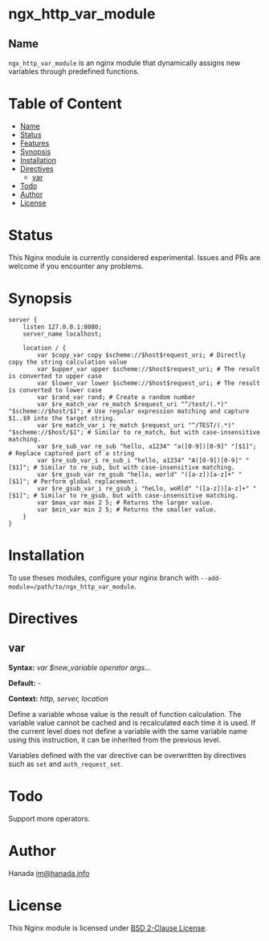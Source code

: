 # ngx_http_var_module

## Name

`ngx_http_var_module` is an nginx module that dynamically assigns new variables through predefined functions.

# Table of Content

- [Name](#name)
- [Status](#status)
- [Features](#features)
- [Synopsis](#synopsis)
- [Installation](#installation)
- [Directives](#directives)
  - [var](#var)
- [Todo](#todo)
- [Author](#author)
- [License](#license)

# Status

This Nginx module is currently considered experimental. Issues and PRs are welcome if you encounter any problems.

# Synopsis

```nginx
server {
    listen 127.0.0.1:8080;
    server_name localhost;

    location / {
        var $copy_var copy $scheme://$host$request_uri; # Directly copy the string calculation value
        var $upper_var upper $scheme://$host$request_uri; # The result is converted to upper case
        var $lower_var lower $scheme://$host$request_uri; # The result is converted to lower case
        var $rand_var rand; # Create a random number
        var $re_match_var re_match $request_uri "^/test/(.*)" "$scheme://$host/$1"; # Use regular expression matching and capture $1..$9 into the target string.
        var $re_match_var_i re_match $request_uri "^/TEST/(.*)" "$scheme://$host/$1"; # Similar to re_match, but with case-insensitive matching.
        var $re_sub_var re_sub "hello, a1234" "a([0-9])[0-9]" "[$1]"; # Replace captured part of a string
        var $re_sub_var_i re_sub_i "hello, a1234" "A([0-9])[0-9]" "[$1]"; # Similar to re_sub, but with case-insensitive matching.
        var $re_gsub_var re_gsub "hello, world" "([a-z])[a-z]+" "[$1]"; # Perform global replacement.
        var $re_gsub_var_i re_gsub_i "heLlo, woRld" "([a-z])[a-z]+" "[$1]"; # Similar to re_gsub, but with case-insensitive matching.
        var $max_var max 2 5; # Returns the larger value.
        var $min_var min 2 5; # Returns the smaller value.
    }
}
```

# Installation

To use theses modules, configure your nginx branch with `--add-module=/path/to/ngx_http_var_module`.

# Directives

## var

**Syntax:** *var $new_variable operator args...*

**Default:** *-*

**Context:** *http, server, location*

Define a variable whose value is the result of function calculation. The variable value cannot be cached and is recalculated each time it is used. If the current level does not define a variable with the same variable name using this instruction, it can be inherited from the previous level.

Variables defined with the var directive can be overwritten by directives such as `set` and `auth_request_set`.

# Todo

Support more operators.

# Author

Hanada im@hanada.info

# License

This Nginx module is licensed under [BSD 2-Clause License](LICENSE).
